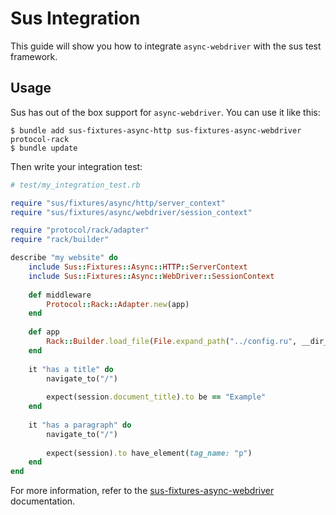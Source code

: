 # Sus Integration

This guide will show you how to integrate `async-webdriver` with the sus test framework.

## Usage

Sus has out of the box support for `async-webdriver`. You can use it like this:

```shell
$ bundle add sus-fixtures-async-http sus-fixtures-async-webdriver protocol-rack
$ bundle update
```

Then write your integration test:

```ruby
# test/my_integration_test.rb

require "sus/fixtures/async/http/server_context"
require "sus/fixtures/async/webdriver/session_context"

require "protocol/rack/adapter"
require "rack/builder"

describe "my website" do
	include Sus::Fixtures::Async::HTTP::ServerContext
	include Sus::Fixtures::Async::WebDriver::SessionContext
	
	def middleware
		Protocol::Rack::Adapter.new(app)
	end
	
	def app
		Rack::Builder.load_file(File.expand_path("../config.ru", __dir__))
	end
	
	it "has a title" do
		navigate_to("/")
		
		expect(session.document_title).to be == "Example"
	end
	
	it "has a paragraph" do
		navigate_to("/")
		
		expect(session).to have_element(tag_name: "p")
	end
end
```

For more information, refer to the [sus-fixtures-async-webdriver](https://github.com/socketry/sus-fixtures-async-webdriver) documentation.
